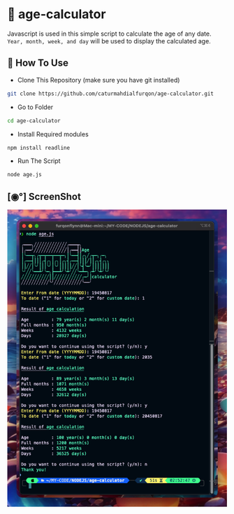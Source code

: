# 📱 age-calculator

Javascript is used in this simple script to calculate the age of any date. <br> `Year, month, week, and day` will be used to display the calculated age.

## 🤔 How To Use

- Clone This Repository (make sure you have git installed)
```bash
git clone https://github.com/caturmahdialfurqon/age-calculator.git
```
- Go to Folder
```bash
cd age-calculator
```
- Install Required modules

```bash
npm install readline
```
- Run The Script

```bash
node age.js
```
## [◉°] ScreenShot

<img src="Asset/Screenshot 2024-10-28 at 02.53.25.png" height=680  widht=700>
